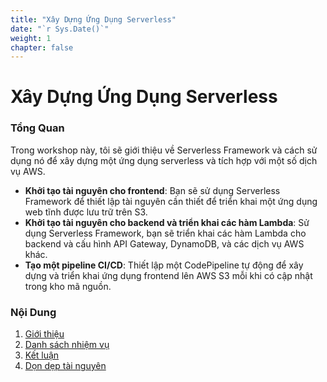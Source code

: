 ```yaml
---
title: "Xây Dựng Ứng Dụng Serverless"
date: "`r Sys.Date()`"
weight: 1
chapter: false
---
```

# Xây Dựng Ứng Dụng Serverless

### Tổng Quan
Trong workshop này, tôi sẽ giới thiệu về Serverless Framework và cách sử dụng nó để xây dựng một ứng dụng serverless và tích hợp với một số dịch vụ AWS.

- **Khởi tạo tài nguyên cho frontend**: Bạn sẽ sử dụng Serverless Framework để thiết lập tài nguyên cần thiết để triển khai một ứng dụng web tĩnh được lưu trữ trên S3.
- **Khởi tạo tài nguyên cho backend và triển khai các hàm Lambda**: Sử dụng Serverless Framework, bạn sẽ triển khai các hàm Lambda cho backend và cấu hình API Gateway, DynamoDB, và các dịch vụ AWS khác.
- **Tạo một pipeline CI/CD**: Thiết lập một CodePipeline tự động để xây dựng và triển khai ứng dụng frontend lên AWS S3 mỗi khi có cập nhật trong kho mã nguồn.

### Nội Dung
1. [Giới thiệu](1-introduce/)
2. [Danh sách nhiệm vụ](2-Tasklist/)
3. [Kết luận](3-conclusion/)
4. [Dọn dẹp tài nguyên](4-cleanup/)
